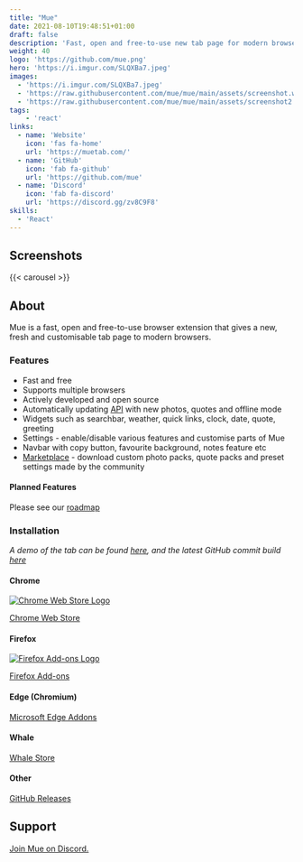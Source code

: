 ```yaml
---
title: "Mue"
date: 2021-08-10T19:48:51+01:00
draft: false
description: 'Fast, open and free-to-use new tab page for modern browsers.'
weight: 40
logo: 'https://github.com/mue.png'
hero: 'https://i.imgur.com/SLQXBa7.jpeg'
images:
  - 'https://i.imgur.com/SLQXBa7.jpeg'
  - 'https://raw.githubusercontent.com/mue/mue/main/assets/screenshot.webp'
  - 'https://raw.githubusercontent.com/mue/mue/main/assets/screenshot2.webp'
tags:
    - 'react'
links:
  - name: 'Website'
    icon: 'fas fa-home'
    url: 'https://muetab.com/'
  - name: 'GitHub'
    icon: 'fab fa-github'
    url: 'https://github.com/mue'
  - name: 'Discord'
    icon: 'fab fa-discord'
    url: 'https://discord.gg/zv8C9F8'
skills:
  - 'React'
---
```


## Screenshots
<!-- include images URLs as params, or it will take form page "images" param -->
{{< carousel >}}

## About

Mue is a fast, open and free-to-use browser extension that gives a new, fresh and customisable tab page to modern browsers.

### Features

* Fast and free
* Supports multiple browsers
* Actively developed and open source
* Automatically updating [API](https://github.com/mue/api) with new photos, quotes and offline mode
* Widgets such as searchbar, weather, quick links, clock, date, quote, greeting
* Settings - enable/disable various features and customise parts of Mue
* Navbar with copy button, favourite background, notes feature etc
* [Marketplace](https://github.com/mue/marketplace) - download custom photo packs, quote packs and preset settings made by the community

#### Planned Features

Please see our [roadmap](https://github.com/mue/mue/projects)

### Installation

*A demo of the tab can be found [here](https://demo.muetab.com), and the latest GitHub commit build [here](https://mue.vercel.app)*

#### Chrome

[![Chrome Web Store Logo](assets/chrome.png)](https://chrome.google.com/webstore/detail/mue/bngmbednanpcfochchhgbkookpiaiaid)

[Chrome Web Store](https://chrome.google.com/webstore/detail/mue/bngmbednanpcfochchhgbkookpiaiaid)

#### Firefox

[![Firefox Add-ons Logo](assets/firefox.png)](https://addons.mozilla.org/firefox/addon/mue)

[Firefox Add-ons](https://addons.mozilla.org/firefox/addon/mue)

#### Edge (Chromium)

[Microsoft Edge Addons](https://microsoftedge.microsoft.com/addons/detail/aepnglgjfokepefimhbnibfjekidhmja)

#### Whale

[Whale Store](https://store.whale.naver.com/detail/ecllekeilcmicbfkkiknfdddbogibbnc)

#### Other

[GitHub Releases](https://github.com/mue/mue/releases)

## Support

[Join Mue on Discord.](https://discord.gg/zv8C9F8)
